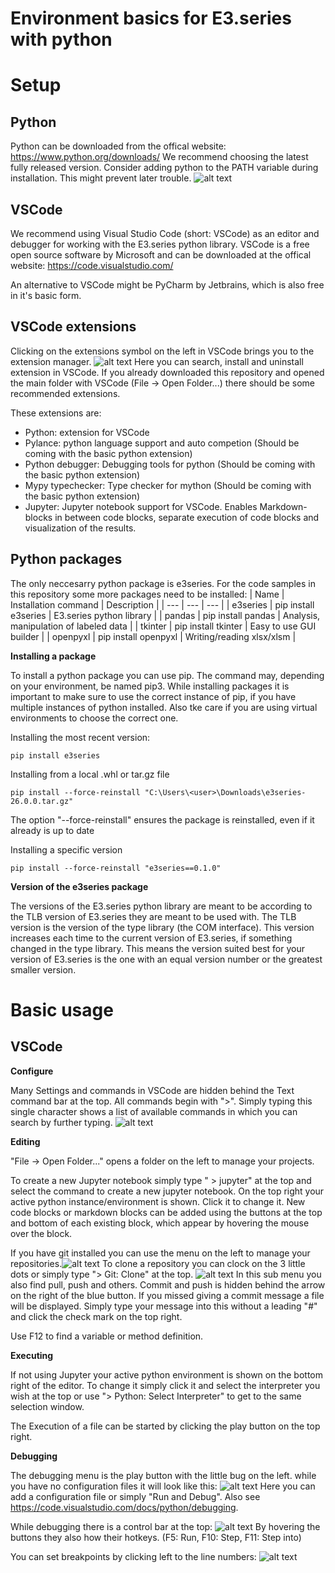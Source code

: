 Environment basics for E3.series with python
===========================================

# Setup

## Python

Python can be downloaded from the offical website: https://www.python.org/downloads/
We recommend choosing the latest fully released version.
Consider adding python to the PATH variable during installation. This might prevent later trouble.
![alt text](image-1.png)

## VSCode
We recommend using Visual Studio Code (short: VSCode) as an editor and debugger for working with the E3.series python library.
VSCode is a free open source software by Microsoft and can be downloaded at the offical website: https://code.visualstudio.com/

An alternative to VSCode might be PyCharm by Jetbrains, which is also free in it's basic form.

## VSCode extensions

Clicking on the extensions symbol on the left in VSCode brings you to the extension manager. 
![alt text](image-3.png) 
Here you can search, install and uninstall extension in VSCode. If you already downloaded this repository and opened the main folder with VSCode (File -> Open Folder...) there should be some recommended extensions.

These extensions are:
- Python: extension for VSCode
- Pylance: python language support and auto competion (Should be coming with the basic python extension)
- Python debugger: Debugging tools for python (Should be coming with the basic python extension)
- Mypy typechecker: Type checker for mython (Should be coming with the basic python extension)
- Jupyter: Jupyter notebook support for VSCode. Enables Markdown-blocks in between code blocks, separate execution of code blocks and visualization of the results.

## Python packages

The only neccesarry python package is e3series. For the code samples in this repository some more packages need to be installed:
| Name | Installation command | Description |
| --- | --- | --- |
| e3series | pip install e3series | E3.series python library |
| pandas |	pip install pandas |	Analysis, manipulation of labeled data |
| tkinter |	pip install tkinter | Easy to use GUI builder |
| openpyxl |	pip install openpyxl |	Writing/reading xlsx/xlsm |

**Installing a package**

To install a python package you can use pip. The command may, depending on your environment, be named pip3. While installing packages it is important to make sure to use the correct instance of pip, if you have multiple instances of python installed. Also tke care if you are using virtual environments to choose the correct one.

Installing the most recent version:

    pip install e3series

Installing from a local .whl or tar.gz file

    pip install --force-reinstall "C:\Users\<user>\Downloads\e3series-26.0.0.tar.gz"

The option "--force-reinstall" ensures the package is reinstalled, even if it already is up to date

Installing a specific version

    pip install --force-reinstall "e3series==0.1.0"

**Version of the e3series package**

The versions of the E3.series python library are meant to be according to the TLB version of E3.series they are meant to be used with. The TLB version is the version of the type library (the COM interface). This version increases each time to the current version of E3.series, if something changed in the type library. This means the version suited best for your version of E3.series is the one with an equal version number or the greatest smaller version.

# Basic usage

## VSCode

**Configure**

Many Settings and commands in VSCode are hidden behind the Text command bar at the top. All commands begin with ">". Simply typing this single character shows a list of available commands in which you can search by further typing.
![alt text](image-4.png)

**Editing**

"File -> Open Folder..." opens a folder on the left to manage your projects.

To create a new Jupyter notebook simply type " > jupyter" at the top and select the command to create a new jupyter notebook. 
On the top right your active python instance/environment is shown. Click it to change it.
New code blocks or markdown blocks can be added using the buttons at the top and bottom of each existing block, which appear by hovering the mouse over the block.

If you have git installed you can use the menu on the left to manage your repositories.![alt text](image-5.png)
To clone a repository you can clock on the 3 little dots or simply type "> Git: Clone" at the top.
![alt text](image-6.png)
In this sub menu you also find pull, push and others.
Commit and push is hidden behind the arrow on the right of the blue button.
If you missed giving a commit message a file will be displayed. Simply type your message into this without a leading "#" and click the check mark on the top right.

Use F12 to find a variable or method definition.

**Executing**

If not using Jupyter your active python environment is shown on the bottom right of the editor. To change it simply click it and select the interpreter you wish at the top or use "> Python: Select Interpreter" to get to the same selection window.

The Execution of a file can be started by clicking the play button on the top right.

**Debugging**

The debugging menu is the play button with the little bug on the left. while you have no configuration files it will look like this:
![alt text](image-7.png)
Here you can add a configuration file or simply "Run and Debug". Also see https://code.visualstudio.com/docs/python/debugging.

While debugging there is a control bar at the top:
![alt text](image-2.png)
By hovering the buttons they also how their hotkeys. (F5: Run, F10: Step, F11: Step into)

You can set breakpoints by clicking left to the line numbers:
![alt text](image.png)


